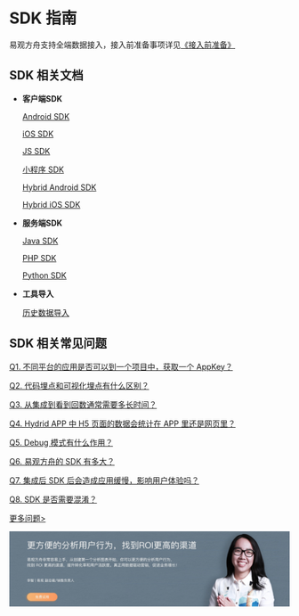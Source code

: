 # SDK 指南

易观方舟支持全端数据接入，接入前准备事项详见[《接入前准备》](../integration-prepare/)

## SDK 相关文档

* **客户端SDK**

  [Android SDK](sdk-android.md)

  [iOS SDK](sdk-ios.md)

  [JS SDK](sdk-js.md)

  [小程序 SDK](sdk-wx.md)

  [Hybrid Android SDK](sdk-hybrid-android.md)

  [Hybrid iOS SDK](sdk-hybrid-ios.md)

* **服务端SDK**

  [Java SDK](sdk-java.md)

  [PHP SDK](sdk-php.md)

  [Python SDK](sdk-python.md)

* **工具导入**

  [历史数据导入](../tool-import.md)

## SDK 相关常见问题

[Q1. 不同平台的应用是否可以到一个项目中，获取一个 AppKey？](../../faq/faq-sdk.md)

[Q2. 代码埋点和可视化埋点有什么区别？](../../faq/faq-sdk.md)

[Q3. 从集成到看到回数通常需要多长时间？](../../faq/faq-sdk.md)

[Q4. Hydrid APP 中 H5 页面的数据会统计在 APP 里还是网页里？](../../faq/faq-sdk.md)

[Q5. Debug 模式有什么作用？](../../faq/faq-sdk.md)

[Q6. 易观方舟的 SDK 有多大？](../../faq/faq-sdk.md)

[Q7. 集成后 SDK 后会造成应用缓慢，影响用户体验吗？](../../faq/faq-sdk.md)

[Q8. SDK 是否需要混淆？](../../faq/faq-sdk.md)

[更多问题&gt;](../../faq/faq-sdk.md)

![](../../.gitbook/assets/201901151711159657.jpg)

